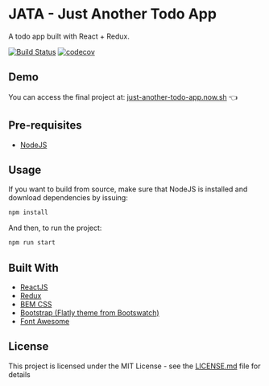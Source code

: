 # JATA - Just Another Todo App

A todo app built with React + Redux.

[![Build Status](https://travis-ci.org/arthur-melo/just-another-todo-app.svg?branch=master)](https://travis-ci.org/arthur-melo/just-another-todo-app)  [![codecov](https://codecov.io/gh/arthur-melo/just-another-todo-app/branch/master/graph/badge.svg)](https://codecov.io/gh/arthur-melo/just-another-todo-app)

## Demo

You can access the final project at: [just-another-todo-app.now.sh](https://just-another-todo-app.now.sh/) 👈

## Pre-requisites

- [NodeJS](https://nodejs.org)

## Usage

If you want to build from source, make sure that NodeJS is installed and download dependencies by issuing:

```bash
npm install
```

And then, to run the project:

```bash
npm run start
```

## Built With

- [ReactJS](https://reactjs.org)
- [Redux](https://redux.js.org/)
- [BEM CSS](http://getbem.com)
- [Bootstrap (Flatly theme from Bootswatch)](https://getbootstrap.com/)
- [Font Awesome](https://fontawesome.com/)

## License

This project is licensed under the MIT License - see the [LICENSE.md](LICENSE.md) file for details
